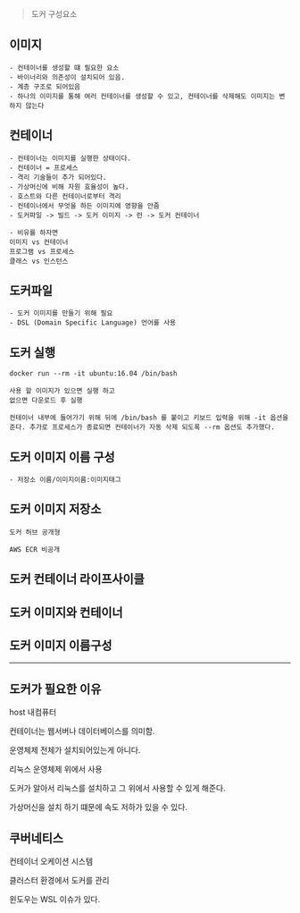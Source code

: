> 도커 구성요소

## 이미지

```
- 컨테이너를 생성할 떄 필요한 요소
- 바이너리와 의존성이 설치되어 있음.
- 계층 구조로 되어있음
- 하나의 이미지를 통해 여러 컨테이너를 생성할 수 있고, 컨테이너를 삭제해도 이미지는 변하지 않는다
```

## 컨테이너

```
- 컨테이너는 이미지를 실행한 상태이다.
- 컨테이너 = 프로세스
- 격리 기술들이 추가 되어있다.
- 가상머신에 비해 자원 효율성이 높다.
- 호스트와 다른 컨테이너로부터 격리
- 컨테이너에서 무엇을 하든 이미지에 영향을 안줌
- 도커파일 -> 빌드 -> 도커 이미지 -> 런 -> 도커 컨테이너

- 비유를 하자면
이미지 vs 컨테이너
프로그램 vs 프로세스
클래스 vs 인스턴스
```

## 도커파일

```
- 도커 이미지를 만들기 위해 필요
- DSL (Domain Specific Language) 언어를 사용
```

## 도커 실행

`docker run --rm -it ubuntu:16.04 /bin/bash`

```
사용 할 이미지가 있으면 실행 하고
없으면 다운로드 후 실행

컨테이너 내부에 들어가기 위해 뒤에 /bin/bash 를 붙이고 키보드 입력을 위해 -it 옵션을 준다. 추가로 프로세스가 종료되면 컨테이너가 자동 삭제 되도록 --rm 옵션도 추가했다.
```

## 도커 이미지 이름 구성

`- 저장소 이름/이미지이름:이미지태그`

## 도커 이미지 저장소

```
도커 허브 공개형

AWS ECR 비공개
```

## 도커 컨테이너 라이프사이클

## 도커 이미지와 컨테이너

## 도커 이미지 이름구성

---

## 도커가 필요한 이유

host 내컴퓨터

컨테이너는 웹서버나 데이터베이스를 의미함.

운영체제 전체가 설치되어있는게 아니다.

리눅스 운영체제 위에서 사용

도커가 알아서 리눅스를 설치하고 그 위에서 사용할 수 있게 해준다.

가상머신을 설치 하기 떄문에 속도 저하가 있을 수 있다.

## 쿠버네티스

컨테이너 오케이션 시스템

클러스터 환경에서 도커를 관리

윈도우는 WSL 이슈가 있다.

